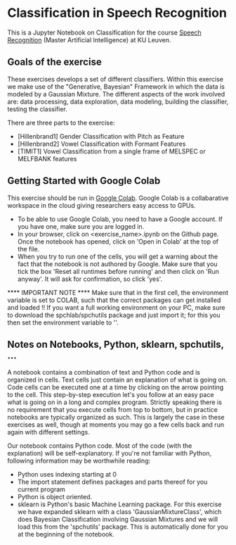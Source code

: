 # Classification in Speech Recognition

This is a Jupyter Notebook on Classification for the course [Speech Recognition](https://onderwijsaanbod.kuleuven.be/syllabi/e/H02A6AE.htm#activetab=doelstellingen_idp33776) (Master Artificial Intelligence) at KU Leuven.

## Goals of the exercise

These exercises develops a set of different classifiers.
Within this exercise we make use of the "Generative, Bayesian" Framework in which the data is modeled  by a Gaussian  Mixture.
The different aspects of the work involved are: data processing, data exploration, data modeling, building the classifier, testing the classifier.

There are three parts to the exercise:
- [Hillenbrand1]  Gender Classification with Pitch as Feature
- [Hillenbrand2]  Vowel Classification with Formant Features
- [TIMIT1]        Vowel Classification from a single frame of MELSPEC or MELFBANK features


## Getting Started with Google Colab

This exercise should be run in [Google Colab](https://colab.research.google.com/). Google Colab is a collabarative workspace in the cloud giving researchers easy access to GPUs.

* To be able to use Google Colab, you need to have a Google account. If you have one, make sure you are logged in. 
* In your browser, click on <exercise_name>.ipynb on the Github page. Once the notebook has opened, click on 'Open in Colab' at the top of the file.
* When you try to run one of the cells, you will get a warning about the fact that the notebook is not authored by Google. Make sure that you tick the box 'Reset all runtimes before running' and then click on 'Run anyway'. It will ask for confirmation, so click 'yes'.

**** IMPORTANT NOTE ****  Make sure that in the first cell,  the environment variable is set to COLAB, such that the correct packages can get installed and loaded !!
If you want a full working environment on your PC, make sure to download the spchlab/spchutils package and just import it; for this you then set the environment variable to ''.


## Notes on Notebooks, Python, sklearn, spchutils,  ...

A notebook contains a combination of text and Python code and is organized in cells. Text cells just contain an explanation of what is going on. Code cells can be executed one at a time by clicking on the arrow pointing to the cell. This step-by-step execution let's you follow at an easy pace what is going on in a long and complex program. Strictly speaking there is no requirement that you execute cells from top to bottom, but in practice notebooks are typically organized as such.  This is largely the case in these exercises as well, though at moments you may go a few cells back and run again with different settings.

Our notebook contains Python code. Most of the code (with the explanation) will be self-explanatory. If you're not familiar with Python, following information may be worthwhile reading:

* Python uses indexing starting at 0
* The import statement defines packages and parts thereof for you current program
* Python is object oriented. 
* sklearn is Python's basic Machine Learning package.  For this exercise we have expanded sklearn with a class 'GaussianMixtureClass', which does Bayesian Classification involving Gaussian Mixtures and we will load this from the 'spchutils' package.  This is automatically done for you at the beginning of the notebook.


